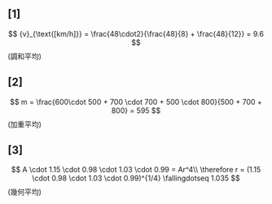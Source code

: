 ## [1]
$$
{v}_{\text{[km/h]}} = \frac{48\cdot2}{\frac{48}{8} + \frac{48}{12}} = 9.6
$$
(調和平均)

## [2]

$$
m = \frac{600\cdot 500 + 700 \cdot 700 + 500 \cdot 800}{500 + 700 + 800} = 595
$$
(加重平均)

## [3]
$$
A \cdot 1.15 \cdot 0.98 \cdot 1.03 \cdot 0.99 = Ar^4\\
\therefore r = (1.15 \cdot 0.98 \cdot 1.03 \cdot 0.99)^{1/4} \fallingdotseq 1.035
$$
(幾何平均)

